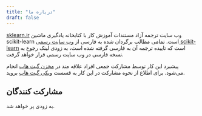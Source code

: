 ```yaml
---
title: "درباره ما"
draft: false
---
```


[sklearn.ir](https://sklearn.ir)
وب سایت ترجمه آزاد مستندات آموزش کار با کتابخانه یادگیری ماشین
scikit-learn است.
تمامی مطالب برگردان شده به فارسی از
[وب سایت رسمی scikit-learn](https://scikit-learn.org/stable/index.html#)
است که تاییده ترجمه آن به فارسی گرفته شده است، به زودی لینک رجوع به نسخه فارسی در وب سایت رسمی قرار خواهد گرفت.

پیشبرد این کار توسط مشارکت جمعی افراد علاقه مند در 
[مخزن گیت هاب](https://github.com/mehrdad-dev/scikit-learn)
انجام می‌شود.
برای اطلاع از نحوه مشارکت در این کار به قسست
[ویکی گیت هاب](https://github.com/mehrdad-dev/scikit-learn/wiki/%D9%85%D8%B4%D8%A7%D8%B1%DA%A9%D8%AA)
بروید.


## مشارکت کنندگان

به زودی پر خواهد شد.